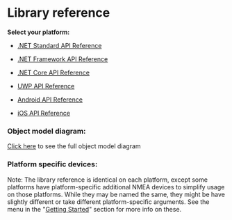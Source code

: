 # Library reference

**Select your platform:**

- [.NET Standard API Reference](netstd/index.html)

- [.NET Framework API Reference](netfx/index.html)

- [.NET Core API Reference](netcore/index.html)

- [UWP API Reference](uwp/index.html)

- [Android API Reference](android/index.html)

- [iOS API Reference](ios/index.html)

### Object model diagram:

[Click here](omd.html) to see the full object model diagram

### Platform specific devices:

Note: The library reference is identical on each platform, except some platforms have platform-specific additional NMEA devices to simplify usage on those platforms. While they may be named the same, they might be have slightly different or take different platform-specific arguments.
See the menu in the "[Getting Started](../concepts/index.html)" section for more info on these.